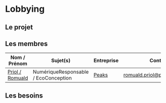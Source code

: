# Lobbying
## Le projet

## Les membres 
Nom / Prénom                                    |Sujet(s)                                     | Entreprise                    | Contact
------------                                    | -------------                             | -------------                 | -------------
[Priol / Romuald](https://github.com/docroms)   | NumériqueResponsable / EcoConception      | [Peaks](https://www.peaks.fr) | romuald.priol@protonmail.com          

## Les besoins
